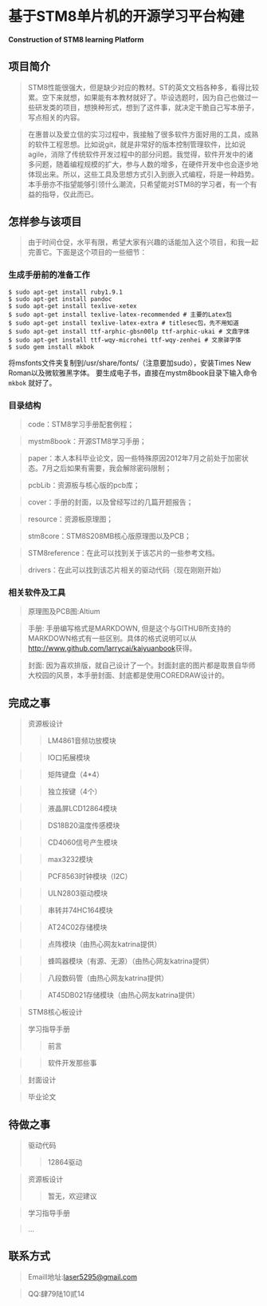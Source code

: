 # 基于STM8单片机的开源学习平台构建 #

#### Construction of STM8 learning Platform ####

## 项目简介 ##
> STM8性能很强大，但是缺少对应的教材。ST的英文文档各种多，看得比较累。空下来就想，如果能有本教材就好了。毕设选题时，因为自己也做过一些研发类的项目，想换种形式，想到了这件事，就决定干脆自己写本册子，写点相关的内容。

> 在惠普以及爱立信的实习过程中，我接触了很多软件方面好用的工具，成熟的软件工程思想。比如说git，就是非常好的版本控制管理软件，比如说agile，消除了传统软件开发过程中的部分问题。我觉得，软件开发中的诸多问题，随着编程规模的扩大，参与人数的增多，在硬件开发中也会逐步地体现出来。所以，这些工具及思想方式引入到嵌入式编程，将是一种趋势。本手册亦不指望能够引领什么潮流，只希望能对STM8的学习者，有一个有益的指导，仅此而已。
 

## 怎样参与该项目 ##
>由于时间仓促，水平有限，希望大家有兴趣的话能加入这个项目，和我一起完善它。下面是这个项目的一些细节：

### 生成手册前的准备工作 ###
~~~~~~~~~~
$ sudo apt-get install ruby1.9.1
$ sudo apt-get install pandoc
$ sudo apt-get install texlive-xetex
$ sudo apt-get install texlive-latex-recommended # 主要的Latex包
$ sudo apt-get install texlive-latex-extra # titlesec包，先不用知道
$ sudo apt-get install ttf-arphic-gbsn00lp ttf-arphic-ukai # 文鼎字体
$ sudo apt-get install ttf-wqy-microhei ttf-wqy-zenhei # 文泉驿字体
$ sudo gem install mkbok
~~~~~~~~~~ 

将msfonts文件夹复制到/usr/share/fonts/（注意要加sudo），安装Times New Roman以及微软雅黑字体。
要生成电子书，直接在mystm8book目录下输入命令 `mkbok` 就好了。


### 目录结构 ###

> code：STM8学习手册配套例程；

> mystm8book：开源STM8学习手册；

> paper：本人本科毕业论文，因一些特殊原因2012年7月之前处于加密状态。7月之后如果有需要，我会解除密码限制；

> pcbLib：资源板与核心版的pcb库；

> cover：手册的封面，以及曾经写过的几篇开题报告；

> resource：资源板原理图；

> stm8core：STM8S208MB核心版原理图以及PCB；

> STM8reference：在此可以找到关于该芯片的一些参考文档。

> drivers：在此可以找到该芯片相关的驱动代码（现在刚刚开始）

### 相关软件及工具 ###
> 原理图及PCB图:Altium

> 手册: 手册编写格式是MARKDOWN, 但是这个与GITHUB所支持的MARKDOWN格式有一些区别。具体的格式说明可以从<http://www.github.com/larrycai/kaiyuanbook>获得。

> 封面: 因为喜欢排版，就自己设计了一个。封面封底的图片都是取景自华师大校园的风景，本手册封面、封底都是使用COREDRAW设计的。


## 完成之事 ##

> 资源板设计
> > LM4861音频功放模块

> > IO口拓展模块

> > 矩阵键盘（4*4）

> > 独立按键（4个）

> > 液晶屏LCD12864模块

> > DS18B20温度传感模块

> > CD4060信号产生模块

> > max3232模块

> > PCF8563时钟模块（I2C）

> > ULN2803驱动模块

> > 串转并74HC164模块

> > AT24C02存储模块

> > 点阵模块（由热心网友katrina提供）

> > 蜂鸣器模块（有源、无源）（由热心网友katrina提供）

> > 八段数码管（由热心网友katrina提供）

> > AT45DB021存储模块（由热心网友katrina提供）

> STM8核心板设计

> 学习指导手册
>> 前言

>>软件开发那些事

> 封面设计

> 毕业论文

## 待做之事 ##

> 驱动代码
>> 12864驱动

> 资源板设计
>> 暂无，欢迎建议

> 学习指导手册

> ...


## 联系方式 ##

> Emaill地址:laser5295@gmail.com

> QQ:肆79陆10贰14


